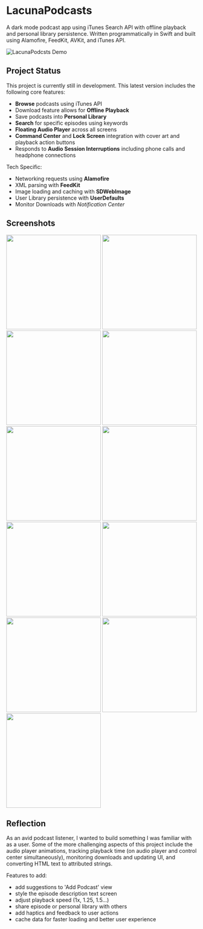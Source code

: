 # LacunaPodcasts

A dark mode podcast app using iTunes Search API with offline playback and personal library persistence. Written programmatically in Swift and built using Alamofire, FeedKit, AVKit, and iTunes API.

![LacunaPodcsts Demo](https://github.com/mcipswitch/lacuna-podcasts/blob/master/Screenshots/small.gif)

## Project Status

This project is currently still in development. This latest version includes the following core features:

* **Browse** podcasts using iTunes API
* Download feature allows for **Offline Playback**
* Save podcasts into **Personal Library**
* **Search** for specific episodes using keywords
* **Floating Audio Player** across all screens
* **Command Center** and **Lock Screen** integration with cover art and playback action buttons
* Responds to **Audio Session Interruptions** including phone calls and headphone connections

Tech Specific:

* Networking requests using **Alamofire**
* XML parsing with **FeedKit**
* Image loading and caching with **SDWebImage**
* User Library persistence with **UserDefaults**
* Monitor Downloads with *Notification Center*

## Screenshots

<p float="left">
<img src="https://github.com/mcipswitch/lacuna-podcasts/blob/master/Screenshots/library_view_empty.png" width="250">
<img src="https://github.com/mcipswitch/lacuna-podcasts/blob/master/Screenshots/search_podcasts.png" width="250">
<img src="https://github.com/mcipswitch/lacuna-podcasts/blob/master/Screenshots/podcast_details_download.png" width="250">
<img src="https://github.com/mcipswitch/lacuna-podcasts/blob/master/Screenshots/podcast_details_download_complete.png" width="250">
<img src="https://github.com/mcipswitch/lacuna-podcasts/blob/master/Screenshots/podcast_details_safari.png" width="250">
<img src="https://github.com/mcipswitch/lacuna-podcasts/blob/master/Screenshots/fullscreen_player.png" width="250">
<img src="https://github.com/mcipswitch/lacuna-podcasts/blob/master/Screenshots/podcast_details_description.png" width="250">
<img src="https://github.com/mcipswitch/lacuna-podcasts/blob/master/Screenshots/downloads_page.png" width="250">
<img src="https://github.com/mcipswitch/lacuna-podcasts/blob/master/Screenshots/library.png" width="250">
<img src="https://github.com/mcipswitch/lacuna-podcasts/blob/master/Screenshots/library_view_search.png" width="250">
<img src="https://github.com/mcipswitch/lacuna-podcasts/blob/master/Screenshots/library_view_search_noresults.png" width="250">
</p>

## Reflection

As an avid podcast listener, I wanted to build something I was familiar with as a user.
Some of the more challenging aspects of this project include the audio player animations, 
tracking playback time (on audio player and control center simultaneously), monitoring downloads and updating UI,
and converting HTML text to attributed strings.

Features to add:

* add suggestions to 'Add Podcast' view
* style the episode description text screen
* adjust playback speed (1x, 1.25, 1.5...)
* share episode or personal library with others
* add haptics and feedback to user actions
* cache data for faster loading and better user experience
